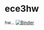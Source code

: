 # ece3hw
hw...
[![Binder](https://mybinder.org/badge_logo.svg)](https://mybinder.org/v2/gh/AnthHao/ece3hw/main)
